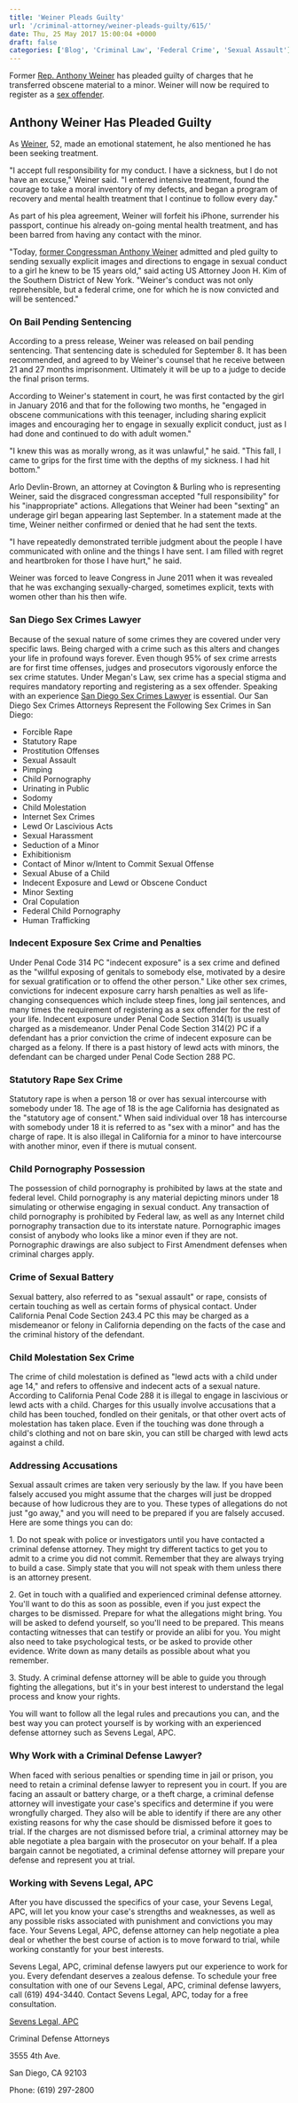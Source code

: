 ```yaml
---
title: 'Weiner Pleads Guilty'
url: '/criminal-attorney/weiner-pleads-guilty/615/'
date: Thu, 25 May 2017 15:00:04 +0000
draft: false
categories: ['Blog', 'Criminal Law', 'Federal Crime', 'Sexual Assault']
---
```


Former [Rep. Anthony Weiner](http://sevenslegal.com/) has pleaded guilty of charges that he transferred obscene material to a minor. Weiner will now be required to register as a [sex offender](http://sevenslegal.com/).

Anthony Weiner Has Pleaded Guilty
---------------------------------

As [Weiner](http://sevenslegal.com/), 52, made an emotional statement, he also mentioned he has been seeking treatment.

"I accept full responsibility for my conduct. I have a sickness, but I do not have an excuse," Weiner said. "I entered intensive treatment, found the courage to take a moral inventory of my defects, and began a program of recovery and mental health treatment that I continue to follow every day."

As part of his plea agreement, Weiner will forfeit his iPhone, surrender his passport, continue his already on-going mental health treatment, and has been barred from having any contact with the minor.

"Today, [former Congressman Anthony Weiner](http://sevenslegal.com/) admitted and pled guilty to sending sexually explicit images and directions to engage in sexual conduct to a girl he knew to be 15 years old," said acting US Attorney Joon H. Kim of the Southern District of New York. "Weiner's conduct was not only reprehensible, but a federal crime, one for which he is now convicted and will be sentenced."

### On Bail Pending Sentencing

According to a press release, Weiner was released on bail pending sentencing. That sentencing date is scheduled for September 8. It has been recommended, and agreed to by Weiner's counsel that he receive between 21 and 27 months imprisonment. Ultimately it will be up to a judge to decide the final prison terms.

According to Weiner's statement in court, he was first contacted by the girl in January 2016 and that for the following two months, he "engaged in obscene communications with this teenager, including sharing explicit images and encouraging her to engage in sexually explicit conduct, just as I had done and continued to do with adult women."

"I knew this was as morally wrong, as it was unlawful," he said. "This fall, I came to grips for the first time with the depths of my sickness. I had hit bottom."

Arlo Devlin-Brown, an attorney at Covington & Burling who is representing Weiner, said the disgraced congressman accepted "full responsibility" for his "inappropriate" actions. Allegations that Weiner had been "sexting" an underage girl began appearing last September. In a statement made at the time, Weiner neither confirmed or denied that he had sent the texts.

"I have repeatedly demonstrated terrible judgment about the people I have communicated with online and the things I have sent. I am filled with regret and heartbroken for those I have hurt," he said.

Weiner was forced to leave Congress in June 2011 when it was revealed that he was exchanging sexually-charged, sometimes explicit, texts with women other than his then wife.

### San Diego Sex Crimes Lawyer

Because of the sexual nature of some crimes they are covered under very specific laws. Being charged with a crime such as this alters and changes your life in profound ways forever. Even though 95% of sex crime arrests are for first time offenses, judges and prosecutors vigorously enforce the sex crime statutes. Under Megan's Law, sex crime has a special stigma and requires mandatory reporting and registering as a sex offender. Speaking with an experience [San Diego Sex Crimes Lawyer](http://sevenslegal.com/) is essential. Our San Diego Sex Crimes Attorneys Represent the Following Sex Crimes in San Diego:

*   Forcible Rape
*   Statutory Rape
*   Prostitution Offenses
*   Sexual Assault
*   Pimping
*   Child Pornography
*   Urinating in Public
*   Sodomy
*   Child Molestation
*   Internet Sex Crimes
*   Lewd Or Lascivious Acts
*   Sexual Harassment
*   Seduction of a Minor
*   Exhibitionism
*   Contact of Minor w/Intent to Commit Sexual Offense
*   Sexual Abuse of a Child
*   Indecent Exposure and Lewd or Obscene Conduct
*   Minor Sexting
*   Oral Copulation
*   Federal Child Pornography
*   Human Trafficking

### Indecent Exposure Sex Crime and Penalties

Under Penal Code 314 PC "indecent exposure" is a sex crime and defined as the "willful exposing of genitals to somebody else, motivated by a desire for sexual gratification or to offend the other person." Like other sex crimes, convictions for indecent exposure carry harsh penalties as well as life-changing consequences which include steep fines, long jail sentences, and many times the requirement of registering as a sex offender for the rest of your life. Indecent exposure under Penal Code Section 314(1) is usually charged as a misdemeanor. Under Penal Code Section 314(2) PC if a defendant has a prior conviction the crime of indecent exposure can be charged as a felony. If there is a past history of lewd acts with minors, the defendant can be charged under Penal Code Section 288 PC.

### Statutory Rape Sex Crime

Statutory rape is when a person 18 or over has sexual intercourse with somebody under 18. The age of 18 is the age California has designated as the "statutory age of consent." When said individual over 18 has intercourse with somebody under 18 it is referred to as "sex with a minor" and has the charge of rape. It is also illegal in California for a minor to have intercourse with another minor, even if there is mutual consent.

### Child Pornography Possession

The possession of child pornography is prohibited by laws at the state and federal level. Child pornography is any material depicting minors under 18 simulating or otherwise engaging in sexual conduct. Any transaction of child pornography is prohibited by Federal law, as well as any Internet child pornography transaction due to its interstate nature. Pornographic images consist of anybody who looks like a minor even if they are not. Pornographic drawings are also subject to First Amendment defenses when criminal charges apply.

### Crime of Sexual Battery

Sexual battery, also referred to as "sexual assault" or rape, consists of certain touching as well as certain forms of physical contact. Under California Penal Code Section 243.4 PC this may be charged as a misdemeanor or felony in California depending on the facts of the case and the criminal history of the defendant.

### Child Molestation Sex Crime

The crime of child molestation is defined as "lewd acts with a child under age 14," and refers to offensive and indecent acts of a sexual nature. According to California Penal Code 288 it is illegal to engage in lascivious or lewd acts with a child. Charges for this usually involve accusations that a child has been touched, fondled on their genitals, or that other overt acts of molestation has taken place. Even if the touching was done through a child's clothing and not on bare skin, you can still be charged with lewd acts against a child.

### Addressing Accusations

Sexual assault crimes are taken very seriously by the law. If you have been falsely accused you might assume that the charges will just be dropped because of how ludicrous they are to you. These types of allegations do not just "go away," and you will need to be prepared if you are falsely accused. Here are some things you can do:

1\. Do not speak with police or investigators until you have contacted a criminal defense attorney. They might try different tactics to get you to admit to a crime you did not commit. Remember that they are always trying to build a case. Simply state that you will not speak with them unless there is an attorney present.

2\. Get in touch with a qualified and experienced criminal defense attorney. You'll want to do this as soon as possible, even if you just expect the charges to be dismissed. Prepare for what the allegations might bring. You will be asked to defend yourself, so you'll need to be prepared. This means contacting witnesses that can testify or provide an alibi for you. You might also need to take psychological tests, or be asked to provide other evidence. Write down as many details as possible about what you remember.

3\. Study. A criminal defense attorney will be able to guide you through fighting the allegations, but it's in your best interest to understand the legal process and know your rights.

You will want to follow all the legal rules and precautions you can, and the best way you can protect yourself is by working with an experienced defense attorney such as Sevens Legal, APC.

### Why Work with a Criminal Defense Lawyer?

When faced with serious penalties or spending time in jail or prison, you need to retain a criminal defense lawyer to represent you in court. If you are facing an assault or battery charge, or a theft charge, a criminal defense attorney will investigate your case's specifics and determine if you were wrongfully charged. They also will be able to identify if there are any other existing reasons for why the case should be dismissed before it goes to trial. If the charges are not dismissed before trial, a criminal attorney may be able negotiate a plea bargain with the prosecutor on your behalf. If a plea bargain cannot be negotiated, a criminal defense attorney will prepare your defense and represent you at trial.

### Working with Sevens Legal, APC

After you have discussed the specifics of your case, your Sevens Legal, APC, will let you know your case's strengths and weaknesses, as well as any possible risks associated with punishment and convictions you may face. Your Sevens Legal, APC, defense attorney can help negotiate a plea deal or whether the best course of action is to move forward to trial, while working constantly for your best interests.

Sevens Legal, APC, criminal defense lawyers put our experience to work for you. Every defendant deserves a zealous defense. To schedule your free consultation with one of our Sevens Legal, APC, criminal defense lawyers, call (619) 494-3440. Contact Sevens Legal, APC, today for a free consultation.

[Sevens Legal, APC](https://www.sevenslegal.com/ "Sevens Legal, APC")

Criminal Defense Attorneys

3555 4th Ave.

San Diego, CA 92103

Phone: (619) 297-2800